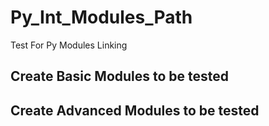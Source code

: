 # Py_Int_Modules_Path
Test For Py Modules Linking

## Create Basic Modules to be tested

## Create Advanced Modules to be tested


